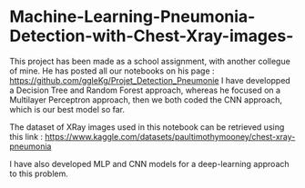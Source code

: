 # Machine-Learning-Pneumonia-Detection-with-Chest-Xray-images-
This project has been made as a school assignment, with another collegue of mine. He has posted all our notebooks on his page : 
https://github.com/ggleKg/Projet_Detection_Pneumonie
I have developped a Decision Tree and Random Forest approach, whereas he focused on a Multilayer Perceptron approach, then we both coded the CNN approach,
which is our best model so far.

The dataset of XRay images used in this notebook can be retrieved using this link :
https://www.kaggle.com/datasets/paultimothymooney/chest-xray-pneumonia

I have also developed MLP and CNN models for a deep-learning approach to this problem.



